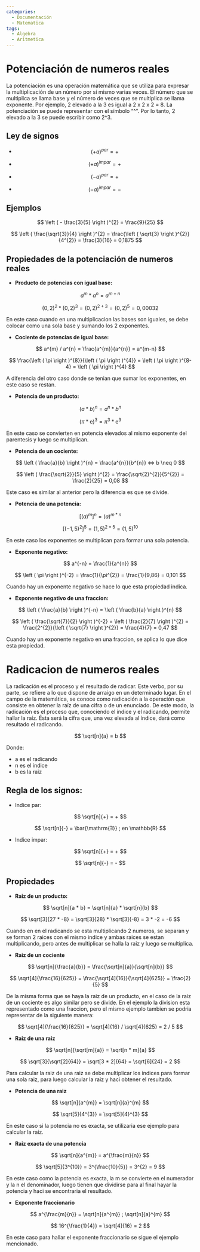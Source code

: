 ```yaml
---
categories:
  - Documentación
  - Matematica
tags:
  - Algebra
  - Aritmetica
---
```


# Potenciación de numeros reales

La potenciación es una operación matemática que se utiliza para expresar la multiplicación de un número por sí mismo varias veces. El número que se multiplica se llama base y el número de veces que se multiplica se llama exponente. Por ejemplo, 2 elevado a la 3 es igual a 2 x 2 x 2 = 8. La potenciación se puede representar con el símbolo “^”. Por lo tanto, 2 elevado a la 3 se puede escribir como 2^3.

## Ley de signos 

* $$ (+a)^{par} =  + $$
* $$ (+a)^{impar} =  + $$

* $$ (-a)^{par} =  + $$
* $$ (-a)^{impar} =  - $$

## Ejemplos 

$$ \left ( - \frac{3}{5} \right )^{2} = \frac{9}{25} $$

$$ \left ( \frac{\sqrt{3}}{4} \right )^{2} = \frac{\left ( \sqrt{3} \right )^{2}}{4^{2}} = \frac{3}{16} = 0,1875 $$

## Propiedades de la potenciación de numeros reales

* **Producto de potencias con igual base:**

$$ a^{m} * a^{n} = a^{m+n} $$

$$ \left ( 0,2 \right )^{2} * \left ( 0,2 \right )^{3} = \left ( 0,2 \right )^{2+3} = \left ( 0,2 \right )^{5} = 0,00032 $$

En este caso cuando en una multiplicacion las bases son iguales, se debe colocar como una sola base y sumando los 2 exponentes.

* **Cociente de potencias de igual base:** 

$$ a^{m} / a^{n} = \frac{a^{m}}{a^{n}} = a^{m-n} $$

$$ \frac{\left ( \pi \right )^{8}}{\left ( \pi \right )^{4}} = \left ( \pi \right )^{8-4} = \left ( \pi \right )^{4} $$

A diferencia del otro caso donde se tenian que sumar los exponentes, en este caso se restan.

* **Potencia de un producto:**

$$ \left ( a * b \right )^{n} = a^{n} * b^{n} $$

$$ \left ( \pi * \mathrm{e} \right )^{3} = \pi^{3} * \mathrm{e}^{3} $$

En este caso se convierten en potencia elevados al mismo exponente del parentesis y luego se multiplican.

* **Potencia de un cociente:**

$$ \left ( \frac{a}{b} \right )^{n} = \frac{a^{n}}{b^{n}} <=> b \neq 0 $$

$$ \left ( \frac{\sqrt{2}}{5} \right )^{2} = \frac{\sqrt{2}^{2}}{5^{2}} = \frac{2}{25} = 0,08 $$

Este caso es similar al anterior pero la diferencia es que se divide. 

* **Potencia de una potencia:**

$$ \left [ \left ( a \right )^{m} \right ]^{n} = (a)^{m*n} $$

$$ \left [ \left ( -1,5 \right )^{2} \right ]^{5} = (1,5)^{2*5} = (1,5)^{10} $$

En este caso los exponentes se multiplican para formar una sola potencia. 

* **Exponente negativo:**

$$ a^{-n} = \frac{1}{a^{n}} $$

$$ \left ( \pi \right )^{-2} = \frac{1}{\pi^{2}} = \frac{1}{9,86} = 0,101 $$

Cuando hay un exponente negativo se hace lo que esta propiedad indica.

* **Exponente negativo de una fraccion:**

$$ \left ( \frac{a}{b} \right )^{-n} = \left ( \frac{b}{a} \right )^{n} $$

$$ \left ( \frac{\sqrt{7}}{2} \right )^{-2} = \left ( \frac{2}{7} \right )^{2} = \frac{2^{2}}{\left ( \sqrt{7} \right )^{2}} = \frac{4}{7} = 0,47 $$

Cuando hay un exponente negativo en una fraccion, se aplica lo que dice esta propiedad.

# Radicacion de numeros reales

La radicación es el proceso y el resultado de radicar. Este verbo, por su parte, se refiere a lo que dispone de arraigo en un determinado lugar. En el campo de la matemática, se conoce como radicación a la operación que consiste en obtener la raíz de una cifra o de un enunciado. De este modo, la radicación es el proceso que, conociendo el índice y el radicando, permite hallar la raíz. Ésta será la cifra que, una vez elevada al índice, dará como resultado el radicando.

$$ \sqrt[n]{a} = b $$ 

Donde:
* a es el radicando
* n es el indice
* b es la raiz

## Regla de los signos:

* Indice par:

$$ \sqrt[n]{+} = + $$

$$ \sqrt[n]{-} = \bar{\mathrm{Ǝ}} ; en \mathbb{R} $$

* Indice impar:

$$ \sqrt[n]{+} = + $$

$$ \sqrt[n]{-} = - $$

## Propiedades

* **Raiz de un producto:**

$$ \sqrt[n]{a * b} = \sqrt[n]{a} * \sqrt[n]{b} $$

$$ \sqrt[3]{27 * -8} = \sqrt[3]{28} * \sqrt[3]{-8} = 3 * -2  = -6 $$

Cuando en en el radicando se esta multiplicando 2 numeros, se separan y se forman 2 raices con el mismo indice y ambas raices se estan multiplicando, pero antes de multiplicar se halla la raiz y luego se multiplica.

* **Raiz de un cociente** 

$$ \sqrt[n]{\frac{a}{b}} = \frac{\sqrt[n]{a}}{\sqrt[n]{b}} $$

$$ \sqrt[4]{\frac{16}{625}} = \frac{\sqrt[4]{16}}{\sqrt[4]{625}} = \frac{2}{5} $$

De la misma forma que se haya la raiz de un producto, en el caso de la raiz de un cociente es algo similar pero se divide. En el ejemplo la division esta representado como una fraccion, pero el mismo ejemplo tambien se podria representar de la siguiente manera:

$$ \sqrt[4]{\frac{16}{625}} = \sqrt[4]{16} / \sqrt[4]{625} = 2 / 5 $$

* **Raiz de una raiz**

$$ \sqrt[n]{\sqrt[m]{a}} = \sqrt[n * m]{a} $$

$$ \sqrt[3]{\sqrt[2]{64}} = \sqrt[3 * 2]{64} = \sqrt[6]{24} = 2 $$

Para calcular la raiz de una raiz se debe multiplicar los indices para formar una sola raiz, para luego calcular la raiz
y haci obtener el resultado.

* **Potencia de una raiz**

$$ \sqrt[n]{a^{m}} = \sqrt[n]{a}^{m} $$

$$ \sqrt[5]{4^{3}} = \sqrt[5]{4}^{3} $$

En este caso si la potencia no es exacta, se utilizaria ese ejemplo para calcular la raiz. 

* **Raiz exacta de una potencia**

$$ \sqrt[n]{a^{m}} = a^{\frac{m}{n}} $$

$$ \sqrt[5]{3^{10}} = 3^{\frac{10}{5}} = 3^{2} = 9 $$

En este caso como la potencia es exacta, la m se convierte en el numerador y la n el denominador, luego tienen que dividirse para al final hayar la potencia y haci se encontraria el resultado.

* **Exponente fraccionario**

$$ a^{\frac{m}{n}} = \sqrt[n]{a^{m}} ; \sqrt[n]{a}^{m} $$

$$ 16^{\frac{1}{4}} = \sqrt[4]{16} = 2 $$

En este caso para hallar el exponente fraccionario se sigue el ejemplo mencionado. 


<script src="https://polyfill.io/v3/polyfill.min.js?features=es6"></script>
<script id="MathJax-script" async src="https://cdn.jsdelivr.net/npm/mathjax@3/es5/tex-mml-chtml.js"></scrip>
